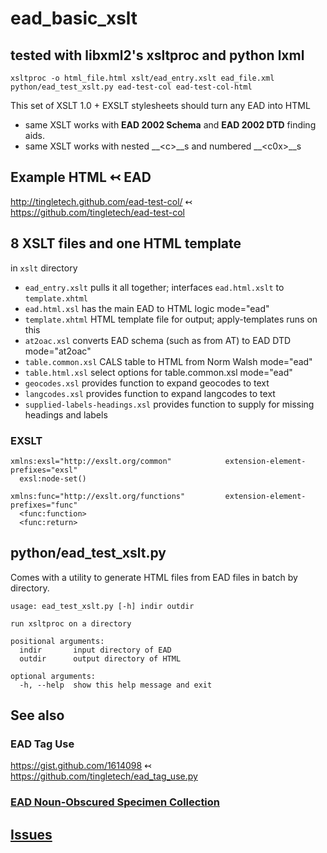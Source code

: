 # ead_basic_xslt

## tested with libxml2's xsltproc and python lxml

`xsltproc -o html_file.html xslt/ead_entry.xslt ead_file.xml`
`python/ead_test_xslt.py ead-test-col ead-test-col-html`

This set of XSLT 1.0 + EXSLT stylesheets should turn any EAD into
HTML

* same XSLT works with __EAD 2002 Schema__ and __EAD 2002 DTD__ finding aids.
* same XSLT works with nested __&lt;c>__s and numbered __&lt;c0x>__s

## Example HTML ↢ EAD
http://tingletech.github.com/ead-test-col/ ↢ https://github.com/tingletech/ead-test-col

## 8 XSLT files and one HTML template

in `xslt` directory

 * `ead_entry.xslt` pulls it all together; interfaces `ead.html.xslt` to `template.xhtml`
 * `ead.html.xsl` has the main EAD to HTML logic mode="ead"
 * `template.xhtml` HTML template file for output; apply-templates runs on this
 * `at2oac.xsl` converts EAD schema (such as from AT) to EAD DTD mode="at2oac"
 * `table.common.xsl` CALS table to HTML from Norm Walsh mode="ead"
 * `table.html.xsl` select options for table.common.xsl mode="ead"
 * `geocodes.xsl` provides function to expand geocodes to text
 * `langcodes.xsl` provides function to expand langcodes to text 
 * `supplied-labels-headings.xsl` provides function to supply for
    missing headings and labels

### EXSLT

```
xmlns:exsl="http://exslt.org/common"            extension-element-prefixes="exsl"
  exsl:node-set()
  
xmlns:func="http://exslt.org/functions"         extension-element-prefixes="func"
  <func:function>
  <func:return>
```

## python/ead_test_xslt.py
Comes with a utility to generate HTML files from EAD files in batch by directory.

```
usage: ead_test_xslt.py [-h] indir outdir

run xsltproc on a directory

positional arguments:
  indir       input directory of EAD
  outdir      output directory of HTML

optional arguments:
  -h, --help  show this help message and exit
```

## See also

### EAD Tag Use
https://gist.github.com/1614098 ↢ https://github.com/tingletech/ead_tag_use.py

### [EAD Noun-Obscured Specimen Collection](https://github.com/tingletech/ead-test-col/wiki)

## [Issues](https://github.com/tingletech/ead_basic_xslt/issues)
